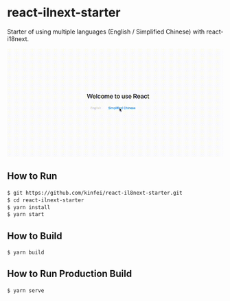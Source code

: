# react-ilnext-starter

Starter of using multiple languages (English / Simplified Chinese) with react-i18next.

![Screenshot](screenshot.gif)

## How to Run

```bash
$ git https://github.com/kinfei/react-il8next-starter.git
$ cd react-ilnext-starter
$ yarn install
$ yarn start
```

## How to Build

```bash
$ yarn build
```

## How to Run Production Build

```bash
$ yarn serve
```
